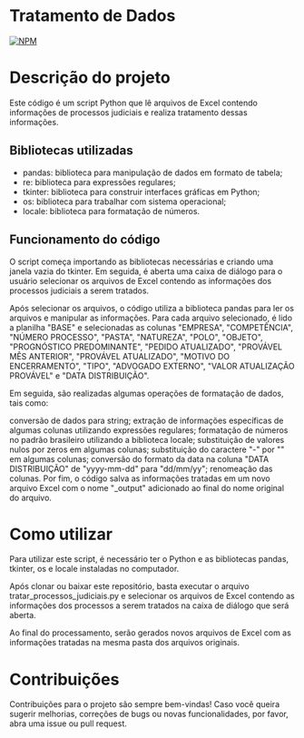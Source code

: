 # Tratamento de Dados
[![NPM](https://img.shields.io/npm/l/react)](https://github.com/pasjunior/tratamento_de_dados_python/blob/main/licence)

# Descrição do projeto
Este código é um script Python que lê arquivos de Excel contendo informações de processos judiciais e realiza tratamento dessas informações.

## Bibliotecas utilizadas
* pandas: biblioteca para manipulação de dados em formato de tabela;
* re: biblioteca para expressões regulares;
* tkinter: biblioteca para construir interfaces gráficas em Python;
* os: biblioteca para trabalhar com sistema operacional;
* locale: biblioteca para formatação de números.

## Funcionamento do código

O script começa importando as bibliotecas necessárias e criando uma janela vazia do tkinter. Em seguida, é aberta uma caixa de diálogo para o usuário selecionar os arquivos de Excel contendo as informações dos processos judiciais a serem tratados.

Após selecionar os arquivos, o código utiliza a biblioteca pandas para ler os arquivos e manipular as informações. Para cada arquivo selecionado, é lido a planilha "BASE" e selecionadas as colunas "EMPRESA", "COMPETÊNCIA", "NÚMERO PROCESSO", "PASTA", "NATUREZA", "POLO", "OBJETO", "PROGNÓSTICO PREDOMINANTE", "PEDIDO ATUALIZADO", "PROVÁVEL MÊS ANTERIOR", "PROVÁVEL ATUALIZADO", "MOTIVO DO ENCERRAMENTO", "TIPO", "ADVOGADO EXTERNO", "VALOR ATUALIZAÇÃO PROVÁVEL" e "DATA DISTRIBUIÇÃO".

Em seguida, são realizadas algumas operações de formatação de dados, tais como:

conversão de dados para string;
extração de informações específicas de algumas colunas utilizando expressões regulares;
formatação de números no padrão brasileiro utilizando a biblioteca locale;
substituição de valores nulos por zeros em algumas colunas;
substituição do caractere "-" por "" em algumas colunas;
conversão do formato da data na coluna "DATA DISTRIBUIÇÃO" de "yyyy-mm-dd" para "dd/mm/yy";
renomeação das colunas.
Por fim, o código salva as informações tratadas em um novo arquivo Excel com o nome "_output" adicionado ao final do nome original do arquivo.

# Como utilizar
Para utilizar este script, é necessário ter o Python e as bibliotecas pandas, tkinter, os e locale instaladas no computador.

Após clonar ou baixar este repositório, basta executar o arquivo tratar_processos_judiciais.py e selecionar os arquivos de Excel contendo as informações dos processos a serem tratados na caixa de diálogo que será aberta.

Ao final do processamento, serão gerados novos arquivos de Excel com as informações tratadas na mesma pasta dos arquivos originais.

# Contribuições
Contribuições para o projeto são sempre bem-vindas! Caso você queira sugerir melhorias, correções de bugs ou novas funcionalidades, por favor, abra uma issue ou pull request.
